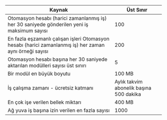 | Kaynak | Üst Sınır |
| --- | --- |
| Otomasyon hesabı (harici zamanlanmış iş) her 30 saniyede gönderilen yeni iş maksimum sayısı |100 |
| En fazla eşzamanlı çalışan işleri Otomasyon hesabı (harici zamanlanmış iş) her zaman aynı örneği sayısı |200 |
| Otomasyon hesabı başına her 30 saniyede aktarılan modülleri sayısı üst sınırı |5 |
| Bir modül en büyük boyutu |100 MB |
| İş çalışma zamanı - ücretsiz katmanı |Aylık takvim abonelik başına 500 dakika |
| En çok işe verilen bellek miktarı |400 MB |
| Ağ yuva iş başına izin verilen en fazla sayısı |1000 |


